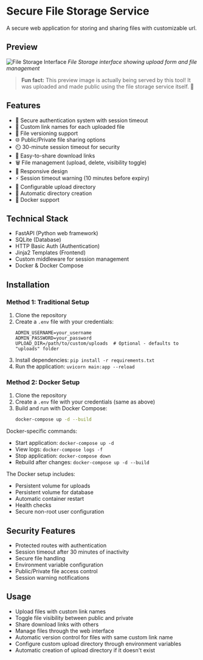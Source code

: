 # Secure File Storage Service

A secure web application for storing and sharing files with customizable url.

## Preview
![File Storage Interface](http://storage.eniayomi.com/download/file-storage-demo/file)
*File Storage interface showing upload form and file management*

> **Fun fact:** This preview image is actually being served by this tool! It was uploaded and made public using the file storage service itself. 🎉

## Features
- 🔐 Secure authentication system with session timeout
- 📁 Custom link names for each uploaded file
- 🔄 File versioning support
- 🌐 Public/Private file sharing options
- ⏲️ 30-minute session timeout for security
- 🔗 Easy-to-share download links
- 🗑️ File management (upload, delete, visibility toggle)
- 📱 Responsive design
- ⚡ Session timeout warning (10 minutes before expiry)
- 📂 Configurable upload directory
- 🔄 Automatic directory creation
- 🐳 Docker support

## Technical Stack
- FastAPI (Python web framework)
- SQLite (Database)
- HTTP Basic Auth (Authentication)
- Jinja2 Templates (Frontend)
- Custom middleware for session management
- Docker & Docker Compose

## Installation

### Method 1: Traditional Setup
1. Clone the repository
2. Create a `.env` file with your credentials:
   ```
   ADMIN_USERNAME=your_username
   ADMIN_PASSWORD=your_password
   UPLOAD_DIR=/path/to/custom/uploads  # Optional - defaults to "uploads" folder
   ```
3. Install dependencies: `pip install -r requirements.txt`
4. Run the application: `uvicorn main:app --reload`

### Method 2: Docker Setup
1. Clone the repository
2. Create a `.env` file with your credentials (same as above)
3. Build and run with Docker Compose:
   ```bash
   docker-compose up -d --build
   ```

Docker-specific commands:
- Start application: `docker-compose up -d`
- View logs: `docker-compose logs -f`
- Stop application: `docker-compose down`
- Rebuild after changes: `docker-compose up -d --build`

The Docker setup includes:
- Persistent volume for uploads
- Persistent volume for database
- Automatic container restart
- Health checks
- Secure non-root user configuration

## Security Features
- Protected routes with authentication
- Session timeout after 30 minutes of inactivity
- Secure file handling
- Environment variable configuration
- Public/Private file access control
- Session warning notifications

## Usage
- Upload files with custom link names
- Toggle file visibility between public and private
- Share download links with others
- Manage files through the web interface
- Automatic version control for files with same custom link name
- Configure custom upload directory through environment variables
- Automatic creation of upload directory if it doesn't exist